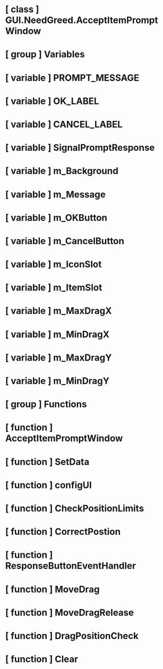 # [ class ] GUI.NeedGreed.AcceptItemPromptWindow

# [ group ] Variables

# [ variable ] PROMPT_MESSAGE

# [ variable ] OK_LABEL

# [ variable ] CANCEL_LABEL

# [ variable ] SignalPromptResponse

# [ variable ] m_Background

# [ variable ] m_Message

# [ variable ] m_OKButton

# [ variable ] m_CancelButton

# [ variable ] m_IconSlot

# [ variable ] m_ItemSlot

# [ variable ] m_MaxDragX

# [ variable ] m_MinDragX

# [ variable ] m_MaxDragY

# [ variable ] m_MinDragY

# [ group ] Functions

# [ function ] AcceptItemPromptWindow

# [ function ] SetData

# [ function ] configUI

# [ function ] CheckPositionLimits

# [ function ] CorrectPostion

# [ function ] ResponseButtonEventHandler

# [ function ] MoveDrag

# [ function ] MoveDragRelease

# [ function ] DragPositionCheck

# [ function ] Clear

